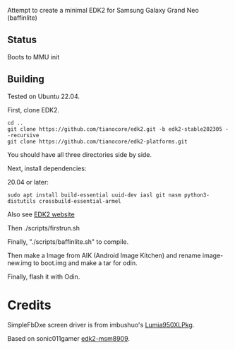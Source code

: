 Attempt to create a minimal EDK2 for Samsung Galaxy Grand Neo (baffinlite)

## Status
Boots to MMU init

## Building
Tested on Ubuntu 22.04.

First, clone EDK2.

```
cd ..
git clone https://github.com/tianocore/edk2.git -b edk2-stable202305 --recursive
git clone https://github.com/tianocore/edk2-platforms.git
```

You should have all three directories side by side.

Next, install dependencies:

20.04 or later:

```
sudo apt install build-essential uuid-dev iasl git nasm python3-distutils crossbuild-essential-armel
```

Also see [EDK2 website](https://github.com/tianocore/tianocore.github.io/wiki/Using-EDK-II-with-Native-GCC#Install_required_software_from_apt)

Then ./scripts/firstrun.sh

Finally, "./scripts/baffinlite.sh" to compile.

Then make a Image from AIK (Android Image Kitchen) and rename image-new.img to boot.img and make a tar for odin.

Finally, flash it with Odin.

# Credits

SimpleFbDxe screen driver is from imbushuo's [Lumia950XLPkg](https://github.com/WOA-Project/Lumia950XLPkg).

Based on sonic011gamer [edk2-msm8909](https://github.com/sonic011gamer/edk2-msm8909).
